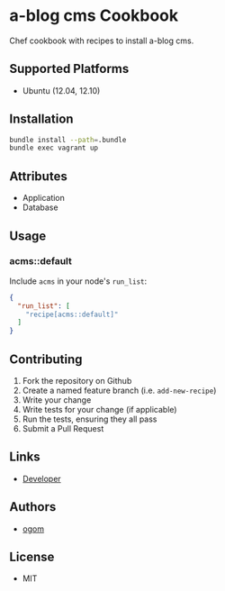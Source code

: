 a-blog cms Cookbook
===================

Chef cookbook with recipes to install a-blog cms.

## Supported Platforms

* Ubuntu (12.04, 12.10)

## Installation

```bash
bundle install --path=.bundle
bundle exec vagrant up
```

## Attributes

* Application
* Database

## Usage

### acms::default

Include `acms` in your node's `run_list`:

```json
{
  "run_list": [
    "recipe[acms::default]"
  ]
}
```

## Contributing

1. Fork the repository on Github
2. Create a named feature branch (i.e. `add-new-recipe`)
3. Write your change
4. Write tests for your change (if applicable)
5. Run the tests, ensuring they all pass
6. Submit a Pull Request

## Links

* [Developer](http://developer.a-blogcms.jp)

## Authors

* [ogom](https://github.com/ogom)

## License

* MIT
